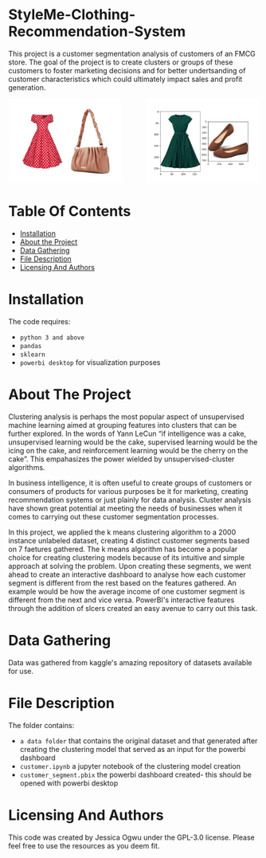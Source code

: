 # StyleMe-Clothing-Recommendation-System
This project is a customer segmentation analysis of customers of an FMCG store. The goal of the project is to create clusters or groups of these customers to foster marketing decisions and for better undertsanding of customer characteristics which could ultimately impact sales and profit generation.


<div style="display: flex; justify-content: space-between;">
  <img src="dress_and_bag.png" alt="Image 1" style="width: 45%;"/>
  <img src="dress_and_shoe.png" alt="Image 2" style="width: 45%;"/>
</div>


# Table Of Contents
* [Installation](https://github.com/Jess607/Customer-segmentation-Analysis#installation)
* [About the Project](https://github.com/Jess607/Customer-segmentation-Analysis#about-the-project)
* [Data Gathering](https://github.com/Jess607/Customer-segmentation-Analysis#data-gathering)
* [File Description](https://github.com/Jess607/Customer-segmentation-Analysis#file-description)
* [Licensing And Authors](https://github.com/Jess607/Customer-segmentation-Analysis#licensing-and-authors)

# Installation 
The code requires:
* `python 3 and above`
* `pandas`
* `sklearn`
* `powerbi desktop` for visualization purposes 

# About The Project 
Clustering analysis is perhaps the most popular aspect of unsupervised machine learning aimed at grouping features into clusters that can be further explored. In the words of  Yann LeCun  “if intelligence was a cake, unsupervised learning would be the cake, supervised learning would be the icing on the cake, and reinforcement learning would be the cherry on the cake”. This empahasizes the power wielded by unsupervised-cluster algorithms. 

In business intelligence, it is often useful to create groups of customers or consumers of products for various purposes be it for marketing, creating recommendation systems or just plainly for data analysis. Cluster analysis have shown great potential at meeting the needs of businesses when it comes to carrying out these customer segmentation processes. 

In this project, we applied the k means clustering algorithm to a 2000 instance unlabeled dataset, creating 4 distinct customer segments based on 7 faetures gathered. The k means algorithm has become a popular choice for creating clustering models because of its intuitive and simple approach at solving the problem. Upon creating these segments, we went ahead to create an interactive dashboard to analyse how each customer segment is different from the rest based on the features gathered. An example would be how the average income of one customer segment is different from the next and vice versa. PowerBI's interactive features through the addition of slcers created an easy avenue to carry out this task.



# Data Gathering 
Data was gathered from kaggle's amazing repository of datasets available for use.

# File Description 
The folder contains:
* `a data folder` that contains the original dataset and that generated after creating the clustering model that served as an input for the powerbi dashboard
* `customer.ipynb` a jupyter notebook of the clustering model creation 
* `customer_segment.pbix` the powerbi dashboard created- this should be opened with powerbi desktop


# Licensing And Authors
This code was created by Jessica Ogwu under the GPL-3.0 license. Please feel free to use the resources as you deem fit.
